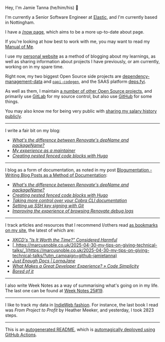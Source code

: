 Hey, I'm Jamie
Tanna (he/him/his) 👋

I'm currently a Senior Software Engineer at [Elastic](https://elastic.co/), and I'm currently based in Nottingham.

I have a [/now page](https://www.jvt.me/now/?utm_campaign=github-jamietanna), which aims to be a more up-to-date about page.

If you're looking at how best to work with me, you may want to read my [Manual of Me](https://manual.jvt.me/?utm_campaign=github-jamietanna).

I use my [personal website](https://www.jvt.me/?utm_campaign=github-jamietanna) as a method of blogging about my learnings, as well as sharing information about projects I have previously, or am currently, working on in my spare time.

Right now, my two biggest Open Source side projects are [dependency-management-data](https://dmd.tanna.dev) and [`oapi-codegen`](https://github.com/deepmap/oapi-codegen/), and the SAAS platform [deps.fyi](https://deps.fyi).

As well as them, I maintain [a number of other Open Source projects](https://www.jvt.me/open-source/?utm_campaign=github-jamietanna), and primarily use [GitLab](https://gitlab.com/jamietanna) for my source control, but also use [GitHub](https://github.com/jamietanna) for some things.

You may also know me for being very public with [sharing my salary history publicly](https://www.jvt.me/salary/?utm_campaign=github-jamietanna).

---

I write a fair bit on my blog:


- [_What's the difference between Renovate's depName and packageName?_](https://www.jvt.me/posts/2025/05/21/renovate-depname-packagename/?utm_campaign=github-jamietanna)
- [_My experience as a maintainer_](https://www.jvt.me/posts/2025/05/20/my-experience-maintainer/?utm_campaign=github-jamietanna)
- [_Creating nested fenced code blocks with Hugo_](https://www.jvt.me/posts/2025/05/19/hugo-nested-code/?utm_campaign=github-jamietanna)

---

I blog as a form of documentation, as noted in my post [Blogumentation - Writing Blog Posts as a Method of Documentation](https://www.jvt.me/posts/2017/06/25/blogumentation/?utm_campaign=github-jamietanna):


- [_What's the difference between Renovate's depName and packageName?_](https://www.jvt.me/posts/2025/05/21/renovate-depname-packagename/?utm_campaign=github-jamietanna)
- [_Creating nested fenced code blocks with Hugo_](https://www.jvt.me/posts/2025/05/19/hugo-nested-code/?utm_campaign=github-jamietanna)
- [_Taking more control over your Cobra CLI documentation_](https://www.jvt.me/posts/2025/05/19/cobra-doc-template/?utm_campaign=github-jamietanna)
- [_Setting up SSH key signing with Git_](https://www.jvt.me/posts/2025/05/19/git-sign-ssh/?utm_campaign=github-jamietanna)
- [_Improving the experience of browsing Renovate debug logs_](https://www.jvt.me/posts/2025/05/18/renovate-pretty-log/?utm_campaign=github-jamietanna)

---

I track articles and resources that I recommend I/others read [as bookmarks on my site](https://www.jvt.me/kind/bookmarks/?utm_campaign=github-jamietanna), the latest of which are:


- [_XKCD's "Is It Worth the Time?" Considered Harmful_](https://will-keleher.com/posts/its-not-worth-the-time-yet.html?utm_campaign=github-jamietanna)
- [_https://marcusnoble.co.uk/2025-04-30-my-tips-on-giving-technical-talks/_](https://marcusnoble.co.uk/2025-04-30-my-tips-on-giving-technical-talks/?utm_campaign=github-jamietanna)
- [_Just Enough Docs | LornaJane_](https://lornajane.net/posts/2025/just-enough-docs?utm_campaign=github-jamietanna)
- [_What Makes a Great Developer Experience? » Code Simplicity_](https://www.codesimplicity.com/post/what-makes-a-great-developer-experience/?utm_campaign=github-jamietanna)
- [_Bored of it_](https://paulrobertlloyd.com/2025/087/a1/bored/?utm_campaign=github-jamietanna)

---

I also write Week Notes as a way of summarising what's going on in my life. The last one can be found at [Week Notes 25#19](https://www.jvt.me/week-notes/2025/19/?utm_campaign=github-jamietanna).

---

I like to track my data in [IndieWeb fashion](https://indieweb.org/why). For instance, the last book I read was _From Project to Profit_ by Heather Meeker, and yesterday, I took 2823 steps.

---
This is an [autogenerated README](https://www.jvt.me/posts/2022/01/12/autogenerated-profile-readme/?utm_campaign=github-jamietanna), which is [automagically deployed using GitHub Actions](https://github.com/jamietanna/jamietanna/blob/main/.github/workflows/rebuild.yml).
